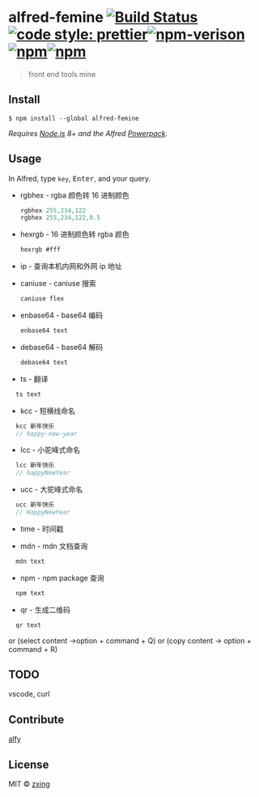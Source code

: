 # alfred-femine [![Build Status](https://travis-ci.org/FeMiner/alfred-femine.svg?branch=master)](https://travis-ci.org/FeMiner/alfred-femine)[![code style: prettier](https://img.shields.io/badge/code_style-prettier-ff69b4.svg?style=flat-square)](https://github.com/prettier/prettier)[![npm-verison](https://img.shields.io/npm/v/alfred-femine.svg?style=flat-square)](https://www.npmjs.com/package/alfred-femine)[![npm](https://img.shields.io/npm/dt/alfred-femine.svg?style=flat-square)](https://www.npmjs.com/package/alfred-femine)[![npm](https://img.shields.io/npm/l/alfred-femine.svg?style=flat-square)](https://github.com/FeMiner/alfred-femine/blob/master/license)

> front end tools mine

## Install

```
$ npm install --global alfred-femine
```

_Requires [Node.js](https://nodejs.org) 8+ and the Alfred [Powerpack](https://www.alfredapp.com/powerpack/)._

## Usage

In Alfred, type `key`, <kbd>Enter</kbd>, and your query.

- rgbhex - rgba 颜色转 16 进制颜色

  ```js
  rgbhex 255,234,122
  rgbhex 255,234,122,0.5
  ```

- hexrgb - 16 进制颜色转 rgba 颜色

  ```js
  hexrgb #fff
  ```

- ip - 查询本机内网和外网 ip 地址

- caniuse - caniuse 搜索

  ```js
  caniuse flex
  ```

- enbase64 - base64 编码

  ```js
  enbase64 text

  ```

- debase64 - base64 解码

  ```js
  debase64 text
  ```

- ts - 翻译

```js
  ts text
```

- kcc - 短横线命名

```js
  kcc 新年快乐
  // happy-new-year
```

- lcc - 小驼峰式命名

```js
  lcc 新年快乐
  // happyNewYear
```

- ucc - 大驼峰式命名

```js
  ucc 新年快乐
  // HappyNewYear
```

- time - 时间戳

- mdn - mdn 文档查询

```js
  mdn text
```

- npm - npm package 查询

```js
  npm text
```

- qr - 生成二维码

```js
  qr text
```

or (select content ->option + command + Q) or (copy content -> option + command + R)

## TODO

vscode, curl

## Contribute

[alfy](https://github.com/sindresorhus/alfy)

## License

MIT © [zxing](https://www.zxing.top)
